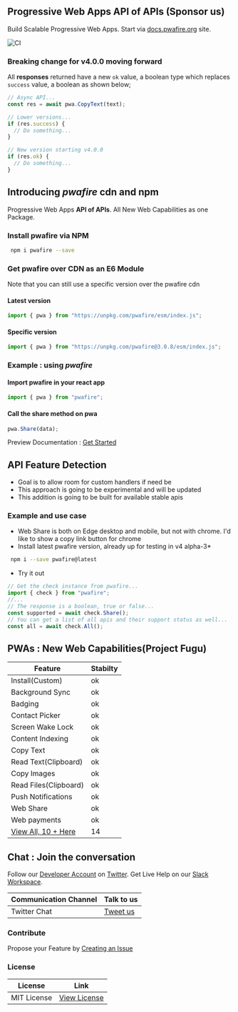 ## Progressive Web Apps API of APIs (Sponsor us)

Build Scalable Progressive Web Apps. Start via [docs.pwafire.org](https://docs.pwafire.org/get-started) site.

<span><img src="https://img.shields.io/npm/dm/pwafire" alt="CI" /></span>

### Breaking change for v4.0.0 moving forward

All **responses** returned have a new `ok` value, a boolean type which replaces `success` value, a boolean as shown below;

```js
// Async API...
const res = await pwa.CopyText(text);

// Lower versions...
if (res.success) {
  // Do something...
}

// New version starting v4.0.0
if (res.ok) {
  // Do something...
}
```

## Introducing _pwafire_ cdn and npm

Progressive Web Apps **API of APIs**. All New Web Capabilities as one Package.

### Install pwafire via NPM

```bash
 npm i pwafire --save
```

### Get pwafire over CDN as an E6 Module

Note that you can still use a specific version over the pwafire cdn

#### Latest version

```js
import { pwa } from "https://unpkg.com/pwafire/esm/index.js";
```

#### Specific version

```js
import { pwa } from "https://unpkg.com/pwafire@3.0.8/esm/index.js";
```

### Example : using _pwafire_

#### Import pwafire in your react app

```js
import { pwa } from "pwafire";
```

#### Call the share method on pwa

```js
pwa.Share(data);
```

Preview Documentation : [Get Started](https://docs.pwafire.org/get-started)

## API Feature Detection

- Goal is to allow room for custom handlers if need be
- This approach is going to be experimental and will be updated
- This addition is going to be built for available stable apis

### Example and use case

- Web Share is both on Edge desktop and mobile, but not with chrome. I'd like to show a copy link button for chrome
- Install latest pwafire version, already up for testing in v4 alpha-3\*

```bash
 npm i --save pwafire@latest
```

- Try it out

```js
// Get the check instance from pwafire...
import { check } from "pwafire";
//...
// The response is a boolean, true or false...
const supported = await check.Share();
// You can get a list of all apis and their support status as well...
const all = await check.All();
```

## PWAs : New Web Capabilities(Project Fugu)

| Feature                                                     | Stabilty |
| ----------------------------------------------------------- | -------- |
| Install(Custom)                                             | ok       |
| Background Sync                                             | ok       |
| Badging                                                     | ok       |
| Contact Picker                                              | ok       |
| Screen Wake Lock                                            | ok       |
| Content Indexing                                            | ok       |
| Copy Text                                                   | ok       |
| Read Text(Clipboard)                                        | ok       |
| Copy Images                                                 | ok       |
| Read Files(Clipboard)                                       | ok       |
| Push Notifications                                          | ok       |
| Web Share                                                   | ok       |
| Web payments                                                | ok       |
| [View All, 10 + Here](https://docs.pwafire.org/get-started) | 14       |

## Chat : Join the conversation

Follow our [Developer Account](https://twitter.com/pwafire) on [Twitter](https://twitter.com/pwafire). Get Live Help on our [Slack Workspace](https://join.slack.com/t/pwafire/shared_invite/enQtMjk1MjUzNDY5NDkyLWQzYTFhOTNjMTU2NzBjMTBhMjZkNDJkOTY0YzgxYWViNTI4YzgyZDUxNGIyYzlkM2RiZjc2NTAwMzRhMmZkZmI).

| Communication Channel | Talk to us                              |
| --------------------- | --------------------------------------- |
| Twitter Chat          | [Tweet us](https://twitter.com/pwafire) |

### Contribute

Propose your Feature by [Creating an Issue](https://github.com/pwafire/pwafire/issues/new)

### License

| License     | Link                                                                           |
| ----------- | ------------------------------------------------------------------------------ |
| MIT License | [View License](https://github.com/pwafire/pwafire/blob/master/.github/LICENSE) |
